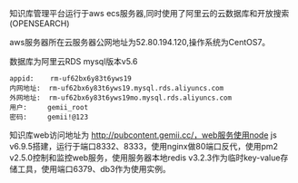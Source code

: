 知识库管理平台运行于aws ecs服务器,同时使用了阿里云的云数据库和开放搜索 (OPENSEARCH)

aws服务器所在云服务器公网地址为52.80.194.120,操作系统为CentOS7。

数据库为阿里云RDS mysql版本v5.6

```
appid:    rm-uf62bx6y83t6yws19
内网地址:  rm-uf62bx6y83t6yws19.mysql.rds.aliyuncs.com
外网地址:  rm-uf62bx6y83t6yws19mo.mysql.rds.aliyuncs.com
用户:     gemii_root
密码:     gemii!@123
```

知识库web访问地址为 http://pubcontent.gemii.cc/，web服务使用node js v6.9.5搭建，运行于端口8332、8333，使用nginx做80端口反代，使用pm2 v2.5.0控制和监控web服务，使用服务器本地redis v3.2.3作为临时key-value存储工具，使用端口6379、db3作为使用实例。